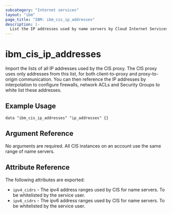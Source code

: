 ```yaml
---
subcategory: "Internet services"
layout: "ibm"
page_title: "IBM: ibm_cis_ip_addresses"
description: |-
  List the IP addresses used by name servers by Cloud Internet Services. Required for setting whitelist addresses for internet facing application ports.
---
```


# ibm_cis_ip_addresses

Import the lists of all IP addresses used by the CIS proxy. The CIS proxy uses only addresses from this list, for both client-to-proxy and proxy-to-origin communication. You can then reference the IP addresses by interpolation to configure firewalls, network ACLs and Security Groups to white list these addresses.

## Example Usage

```hcl
data "ibm_cis_ip_addresses" "ip_addresses" {}
```

## Argument Reference

No arguments are required. All CIS instances on an account use the same range of name servers.

## Attribute Reference

The following attributes are exported:

- `ipv4_cidrs` - The ipv4 address ranges used by CIS for name servers. To be whitelisted by the service user.
- `ipv6_cidrs` - The ipv6 address ranges used by CIS for name servers. To be whitelisted by the service user.
